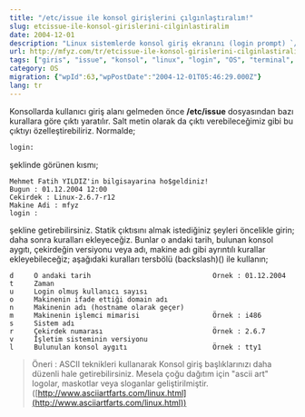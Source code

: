 ```yaml
---
title: "/etc/issue ile konsol girişlerini çılgınlaştıralım!"
slug: etcissue-ile-konsol-girislerini-cilginlastiralim
date: 2004-12-01
description: "Linux sistemlerde konsol giriş ekranını (login prompt) `/etc/issue` dosyasını düzenleyerek nasıl kişiselleştirebileceğinizi öğrenin. Bu rehber, tarih, saat, çekirdek sürümü gibi dinamik bilgileri gösteren özel kodları nasıl kullanacağınızı anlatıyor."
url: http://mfyz.com/tr/etcissue-ile-konsol-girislerini-cilginlastiralim/
tags: ["giris", "issue", "konsol", "linux", "login", "OS", "terminal", "sistem yönetimi", "kişiselleştirme", "etc"]
category: OS
migration: {"wpId":63,"wpPostDate":"2004-12-01T05:46:29.000Z"}
lang: tr
---
```


Konsollarda kullanıcı giriş alanı gelmeden önce **/etc/issue** dosyasından bazı kurallara göre çıktı yaratılır. Salt metin olarak da çıktı verebileceğimiz gibi bu çıktıyı özelleştirebiliriz. Normalde;
```sh
login:
```
şeklinde görünen kısmı;
```
Mehmet Fatih YILDIZ'in bilgisayarina ho$geldiniz!
Bugun : 01.12.2004 12:00
Cekirdek : Linux-2.6.7-r12
Makine Adi : mfyz
login :

```
şekline getirebilirsiniz. Statik çıktısını almak istediğiniz şeyleri öncelikle girin; daha sonra kuralları ekleyeceğiz. Bunlar o andaki tarih, bulunan konsol aygıtı, çekirdeğin versiyonu veya adı, makine adı gibi ayrıntılı kurallar ekleyebileceğiz; aşağıdaki kuralları tersbölü (backslash)(\) ile kullanın;
```
d     O andaki tarih                              Örnek : 01.12.2004
t     Zaman
u     Login olmuş kullanıcı sayısı
o     Makinenin ifade ettiği domain adı
n     Makinenin adı (hostname olarak geçer)
m     Makinenin işlemci mimarisi                  Örnek : i486
s     Sistem adı
r     Çekirdek numarası                           Örnek : 2.6.7
v     İşletim sisteminin versiyonu
l     Bulunulan konsol aygıtı                     Örnek : tty1

```

> Öneri : ASCII teknikleri kullanarak Konsol giriş başlıklarınızı daha düzenli hale getirebilirsiniz. Mesela çoğu dağıtım için "ascii art" logolar, maskotlar veya sloganlar geliştirilmiştir. ([http://www.asciiartfarts.com/linux.html](http://www.asciiartfarts.com/linux.html))
